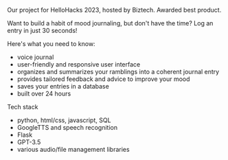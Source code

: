 Our project for HelloHacks 2023, hosted by Biztech. Awarded best product.

Want to build a habit of mood journaling, but don't have the time? Log an entry in just 30 seconds!

Here's what you need to know:
- voice journal
- user-friendly and responsive user interface
- organizes and summarizes your ramblings into a coherent journal entry
- provides tailored feedback and advice to improve your mood
- saves your entries in a database
- built over 24 hours

Tech stack
- python, html/css, javascript, SQL
- GoogleTTS and speech recognition
- Flask
- GPT-3.5
- various audio/file management libraries
